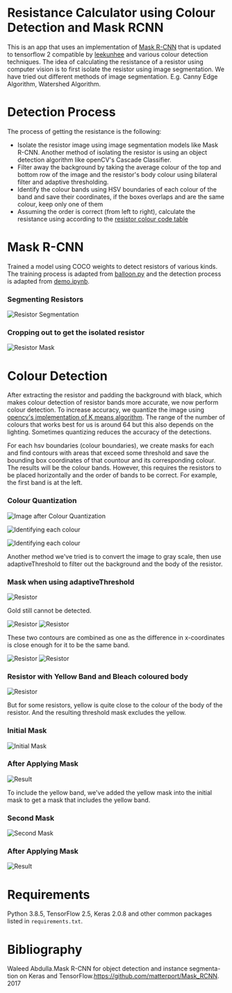 # Resistance Calculator using Colour Detection and Mask RCNN

This is an app that uses an implementation of [Mask R-CNN](https://arxiv.org/abs/1703.06870) that is updated to tensorflow 2 compatible by [leekunhee](https://github.com/leekunhee/Mask_RCNN/tree/master) and various colour detection techniques. The idea of calculating the resistance of a resistor using computer vision is to first isolate the resistor using image segmentation. We have tried out different methods of image segmentation. E.g. Canny Edge Algorithm, Watershed Algorithm. 

# Detection Process
The process of getting the resistance is the following:
* Isolate the resistor image using image segmentation models like Mask R-CNN. Another method of isolating the resistor is using an object detection algorithm like openCV's Cascade Classifier.
* Filter away the background by taking the average colour of the top and bottom row of the image and the resistor's body colour using bilateral filter and adaptive thresholding.
* Identify the colour bands using HSV boundaries of each colour of the band and save their coordinates, if the boxes overlaps and are the same colour, keep only one of them
* Assuming the order is correct (from left to right), calculate the resistance using according to the [resistor colour code table](https://eepower.com/resistor-guide/resistor-standards-and-codes/resistor-color-code/#)

# Mask R-CNN
Trained a model using COCO weights to detect resistors of various kinds. The training process is adapted from [balloon.py](samples/balloon/balloon.py) and the detection process is adapted from [demo.ipynb](samples/demo.ipynb).

### Segmenting Resistors
![Resistor Segmentation](assets/resistor_detect.png)

### Cropping out to get the isolated resistor
![Resistor Mask](assets/resistor_mask.png)

# Colour Detection
After extracting the resistor and padding the background with black, which makes colour detection of resistor bands more accurate, we now perform colour detection. To increase accuracy, we quantize the image using [opencv's implementation of K means algorithm](https://docs.opencv.org/3.4/d1/d5c/tutorial_py_kmeans_opencv.html). The range of the number of colours that works best for us is around 64 but this also depends on the lighting. Sometimes quantizing reduces the accuracy of the detections.

 For each hsv boundaries (colour boundaries), we create masks for each and find contours with areas that exceed some threshold and save the bounding box coordinates of that countour and its corresponding colour. The results will be the colour bands. However, this requires the resistors to be placed horizontally and the order of bands to be correct. For example, the first band is at the left.

### Colour Quantization
![Image after Colour Quantization](assets/quantized_image.png)

![Identifying each colour](assets/testbrown-51.png)

![Identifying each colour](assets/testred-3.png)

Another method we've tried is to convert the image to gray scale, then use adaptiveThreshold to filter out the background and the body of the resistor.

### Mask when using adaptiveThreshold
![Resistor](assets/ThirdTest/mask.png)

Gold still cannot be detected.

![Resistor](assets/ThirdTest/test-brown-41.png)
![Resistor](assets/ThirdTest/test-brown-54.png)

These two contours are combined as one as the difference in x-coordinates is close enough for it to be the same band.

![Resistor](assets/ThirdTest/test-brown-63.png)
![Resistor](assets/ThirdTest/test-red-1.png)

### Resistor with Yellow Band and Bleach coloured body
![Resistor](assets/SecondTest/resistor.jpg)

But for some resistors, yellow is quite close to the colour of the body of the resistor. And the resulting threshold mask excludes the yellow.

### Initial Mask
![Initial Mask](assets/SecondTest/thresh.png)

### After Applying Mask
![Result](assets/SecondTest/firstblob.png)

To include the yellow band, we've added the yellow mask into the initial mask to get a mask that includes the yellow band.

### Second Mask
![Second Mask](assets/SecondTest/newthresh.png)

### After Applying Mask
![Result](assets/SecondTest/secondblob.png)

# Requirements
Python 3.8.5, TensorFlow 2.5, Keras 2.0.8 and other common packages listed in `requirements.txt`.

# Bibliography
Waleed Abdulla.Mask R-CNN for object detection and instance segmenta-tion on Keras and TensorFlow.https://github.com/matterport/Mask_RCNN. 2017